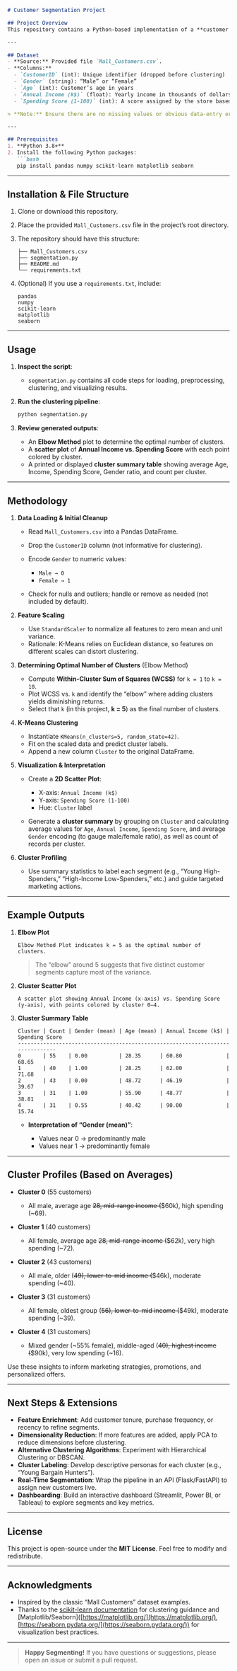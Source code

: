 ````markdown
# Customer Segmentation Project

## Project Overview  
This repository contains a Python-based implementation of a **customer segmentation** pipeline using **K-Means clustering**. The goal is to group customers into distinct segments based on demographic and behavioral features—specifically **Gender**, **Age**, **Annual Income (k$)**, and **Spending Score (1-100)**—so that marketing strategies and resource allocation can be tailored to each segment’s characteristics.

---

## Dataset  
- **Source:** Provided file `Mall_Customers.csv`.  
- **Columns:**  
  - `CustomerID` (int): Unique identifier (dropped before clustering)  
  - `Gender` (string): “Male” or “Female”  
  - `Age` (int): Customer’s age in years  
  - `Annual Income (k$)` (float): Yearly income in thousands of dollars  
  - `Spending Score (1-100)` (int): A score assigned by the store based on customer behavior and spending patterns  

> **Note:** Ensure there are no missing values or obvious data-entry errors before running the segmentation pipeline.

---

## Prerequisites  
1. **Python 3.8+**  
2. Install the following Python packages:  
   ```bash
   pip install pandas numpy scikit-learn matplotlib seaborn
````

---

## Installation & File Structure

1. Clone or download this repository.
2. Place the provided `Mall_Customers.csv` file in the project’s root directory.
3. The repository should have this structure:

   ```
   ├── Mall_Customers.csv
   ├── segmentation.py
   ├── README.md
   └── requirements.txt
   ```
4. (Optional) If you use a `requirements.txt`, include:

   ```
   pandas
   numpy
   scikit-learn
   matplotlib
   seaborn
   ```

---

## Usage

1. **Inspect the script**:

   * `segmentation.py` contains all code steps for loading, preprocessing, clustering, and visualizing results.

2. **Run the clustering pipeline**:

   ```bash
   python segmentation.py
   ```

3. **Review generated outputs**:

   * An **Elbow Method** plot to determine the optimal number of clusters.
   * A **scatter plot** of **Annual Income vs. Spending Score** with each point colored by cluster.
   * A printed or displayed **cluster summary table** showing average Age, Income, Spending Score, Gender ratio, and count per cluster.

---

## Methodology

1. **Data Loading & Initial Cleanup**

   * Read `Mall_Customers.csv` into a Pandas DataFrame.
   * Drop the `CustomerID` column (not informative for clustering).
   * Encode `Gender` to numeric values:

     * `Male → 0`
     * `Female → 1`
   * Check for nulls and outliers; handle or remove as needed (not included by default).

2. **Feature Scaling**

   * Use `StandardScaler` to normalize all features to zero mean and unit variance.
   * Rationale: K-Means relies on Euclidean distance, so features on different scales can distort clustering.

3. **Determining Optimal Number of Clusters** (Elbow Method)

   * Compute **Within-Cluster Sum of Squares (WCSS)** for `k = 1` to `k = 10`.
   * Plot WCSS vs. `k` and identify the “elbow” where adding clusters yields diminishing returns.
   * Select that `k` (in this project, **k = 5**) as the final number of clusters.

4. **K-Means Clustering**

   * Instantiate `KMeans(n_clusters=5, random_state=42)`.
   * Fit on the scaled data and predict cluster labels.
   * Append a new column `Cluster` to the original DataFrame.

5. **Visualization & Interpretation**

   * Create a **2D Scatter Plot**:

     * X-axis: `Annual Income (k$)`
     * Y-axis: `Spending Score (1-100)`
     * Hue: `Cluster` label
   * Generate a **cluster summary** by grouping on `Cluster` and calculating average values for `Age`, `Annual Income`, `Spending Score`, and average `Gender` encoding (to gauge male/female ratio), as well as count of records per cluster.

6. **Cluster Profiling**

   * Use summary statistics to label each segment (e.g., “Young High-Spenders,” “High-Income Low-Spenders,” etc.) and guide targeted marketing actions.

---

## Example Outputs

1. **Elbow Plot**

   ```text
   Elbow Method Plot indicates k = 5 as the optimal number of clusters.
   ```

   > The “elbow” around 5 suggests that five distinct customer segments capture most of the variance.

2. **Cluster Scatter Plot**

   ```text
   A scatter plot showing Annual Income (x-axis) vs. Spending Score (y-axis), with points colored by cluster 0–4.
   ```

3. **Cluster Summary Table**

   ```text
   Cluster | Count | Gender (mean) | Age (mean) | Annual Income (k$) | Spending Score
   -------------------------------------------------------------------------------
   0       | 55    | 0.00          | 28.35      | 60.80              | 68.65
   1       | 40    | 1.00          | 28.25      | 62.00              | 71.68
   2       | 43    | 0.00          | 48.72      | 46.19              | 39.67
   3       | 31    | 1.00          | 55.90      | 48.77              | 38.81
   4       | 31    | 0.55          | 40.42      | 90.00              | 15.74
   ```

   * **Interpretation of “Gender (mean)”**:

     * Values near 0 → predominantly male
     * Values near 1 → predominantly female

---

## Cluster Profiles (Based on Averages)

* **Cluster 0** (55 customers)

  * All male, average age ~~28, mid-range income (~~\$60k), high spending (\~69).
* **Cluster 1** (40 customers)

  * All female, average age ~~28, mid-range income (~~\$62k), very high spending (\~72).
* **Cluster 2** (43 customers)

  * All male, older (~~49), lower-to-mid income (~~\$46k), moderate spending (\~40).
* **Cluster 3** (31 customers)

  * All female, oldest group (~~56), lower-to-mid income (~~\$49k), moderate spending (\~39).
* **Cluster 4** (31 customers)

  * Mixed gender (\~55% female), middle-aged (~~40), highest income (~~\$90k), very low spending (\~16).

Use these insights to inform marketing strategies, promotions, and personalized offers.

---

## Next Steps & Extensions

* **Feature Enrichment**: Add customer tenure, purchase frequency, or recency to refine segments.
* **Dimensionality Reduction**: If more features are added, apply PCA to reduce dimensions before clustering.
* **Alternative Clustering Algorithms**: Experiment with Hierarchical Clustering or DBSCAN.
* **Cluster Labeling**: Develop descriptive personas for each cluster (e.g., “Young Bargain Hunters”).
* **Real-Time Segmentation**: Wrap the pipeline in an API (Flask/FastAPI) to assign new customers live.
* **Dashboarding**: Build an interactive dashboard (Streamlit, Power BI, or Tableau) to explore segments and key metrics.

---

## License

This project is open-source under the **MIT License**. Feel free to modify and redistribute.

---

## Acknowledgments

* Inspired by the classic “Mall Customers” dataset examples.
* Thanks to the [scikit-learn documentation](https://scikit-learn.org/) for clustering guidance and \[Matplotlib/Seaborn]\([https://matplotlib.org/](https://matplotlib.org/), [https://seaborn.pydata.org/](https://seaborn.pydata.org/)) for visualization best practices.

---

> **Happy Segmenting!**
> If you have questions or suggestions, please open an issue or submit a pull request.

```
```
